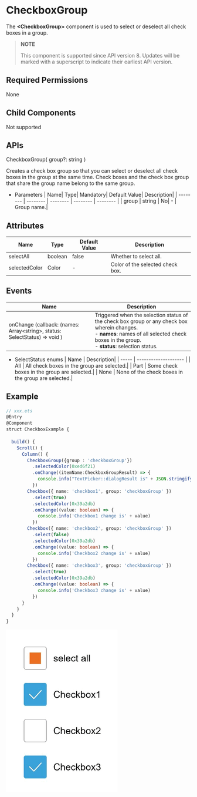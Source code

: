 # CheckboxGroup

The **\<CheckboxGroup>** component is used to select or deselect all check boxes in a group.

> **NOTE**
>
> This component is supported since API version 8. Updates will be marked with a superscript to indicate their earliest API version.

## Required Permissions

None

## Child Components

Not supported

## APIs

CheckboxGroup( group?: string )

Creates a check box group so that you can select or deselect all check boxes in the group at the same time. Check boxes and the check box group that share the group name belong to the same group.

- Parameters
  | Name| Type| Mandatory| Default Value| Description|
  | -------- | -------- | -------- | -------- | -------- |
  | group | string | No| - | Group name.|


## Attributes

| Name| Type| Default Value| Description|
| -------- | -------- | -------- | -------- |
| selectAll | boolean | false | Whether to select all.|
| selectedColor | Color | - | Color of the selected check box.|

## Events

| Name| Description|
| -------- | -------- |
| onChange (callback: (names: Array&lt;string&gt;, status: SelectStatus) => void ) |Triggered when the selection status of the check box group or any check box wherein changes.<br>- **names**: names of all selected check boxes in the group.<br>- **status**: selection status.|

- SelectStatus enums
  | Name | Description|
  | ----- | -------------------- |
  | All   | All check boxes in the group are selected.|
  | Part  | Some check boxes in the group are selected.|
  | None  | None of the check boxes in the group are selected.|


## Example

```ts
// xxx.ets
@Entry
@Component
struct CheckboxExample {

  build() {
    Scroll() {
      Column() {
        CheckboxGroup({group : 'checkboxGroup'})
          .selectedColor(0xed6f21)
          .onChange((itemName:CheckboxGroupResult) => {
            console.info("TextPicker::dialogResult is" + JSON.stringify(itemName))
          })
        Checkbox({ name: 'checkbox1', group: 'checkboxGroup' })
          .select(true)
          .selectedColor(0x39a2db)
          .onChange((value: boolean) => {
            console.info('Checkbox1 change is' + value)
          })
        Checkbox({ name: 'checkbox2', group: 'checkboxGroup' })
          .select(false)
          .selectedColor(0x39a2db)
          .onChange((value: boolean) => {
            console.info('Checkbox2 change is' + value)
          })
        Checkbox({ name: 'checkbox3', group: 'checkboxGroup' })
          .select(true)
          .selectedColor(0x39a2db)
          .onChange((value: boolean) => {
            console.info('Checkbox3 change is' + value)
          })
      }
    }
  }
}
```
![](figures/checkboxgroup.gif)
